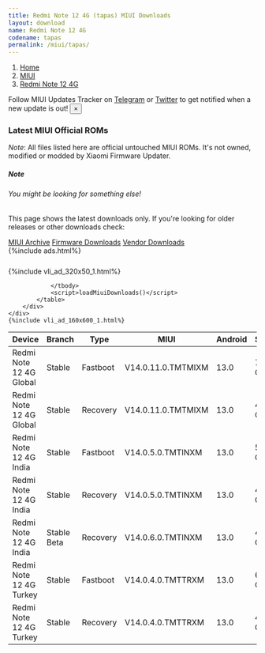 ```yaml
---
title: Redmi Note 12 4G (tapas) MIUI Downloads
layout: download
name: Redmi Note 12 4G
codename: tapas
permalink: /miui/tapas/
---
```

<nav aria-label="breadcrumb">
    <ol class="breadcrumb">
        <li class="breadcrumb-item"><a href="/">Home</a></li>
        <li class="breadcrumb-item"><a href="/miui/">MIUI</a></li>
        <li class="breadcrumb-item active" aria-current="page"><a href="/miui/tapas/">Redmi Note 12 4G</a></li>
    </ol>
</nav>
<div class="alert alert-primary alert-dismissible fade show" role="alert">
    Follow MIUI Updates Tracker on <a href="https://t.me/MIUIUpdatesTracker" class="alert-link">Telegram</a>
     or <a href="https://twitter.com/MiFwUpdater" class="alert-link">Twitter</a> to get notified when a new update is out!
    <button type="button" class="close" data-dismiss="alert" aria-label="Close">
        <span aria-hidden="true">&times;</span>
    </button>
</div>

### Latest MIUI Official ROMs
*Note*: All files listed here are official untouched MIUI ROMs. It's not owned, modified or modded by Xiaomi Firmware Updater.
<div class="card">
  <div class="card-body">
    <h5 class="card-title">Note</h5>
    <h6 class="card-subtitle mb-2 text-muted">You might be looking for something else!</h6>
    <p class="card-text">This page shows the latest downloads only.
     If you're looking for older releases or other downloads check:</p>
    <a href="/archive/miui/tapas/" class="card-link">MIUI Archive</a>
    <a href="/firmware/tapas/" class="card-link">Firmware Downloads</a>
    <a href="/vendor/tapas/" class="card-link">Vendor Downloads</a>
  </div>
</div>
{%include ads.html%}
<div class="row justify-content-center">
    <div class="col-10">
        <div class="table-responsive-md" style="margin-top: 25px;">
            {%include vli_ad_320x50_1.html%}
            <table id="miui" class="display dt-responsive nowrap compact table table-striped table-hover table-sm">
                <thead class="thead-dark">
                    <tr>
                        <th data-ref="device">Device</th>
                        <th data-ref="branch">Branch</th>
                        <th data-ref="type">Type</th>
                        <th data-ref="miui">MIUI</th>
                        <th data-ref="android">Android</th>
                        <th data-ref="size">Size</th>
                        <th data-ref="size">Date</th>
                        <th data-ref="link">Link</th>
                    </tr>
                </thead>
                <tbody>
                <tr><td>Redmi Note 12 4G Global</td><td>Stable</td><td>Fastboot</td><td>V14.0.11.0.TMTMIXM</td><td>13.0</td><td>7.1 GB</td><td>2023-06-26</td><td><a href="/miui/tapas/stable/V14.0.11.0.TMTMIXM/">Download</a></td></tr>
<tr><td>Redmi Note 12 4G Global</td><td>Stable</td><td>Recovery</td><td>V14.0.11.0.TMTMIXM</td><td>13.0</td><td>4.2 GB</td><td>2023-06-30</td><td><a href="/miui/tapas/stable/V14.0.11.0.TMTMIXM/">Download</a></td></tr>
<tr><td>Redmi Note 12 4G India</td><td>Stable</td><td>Fastboot</td><td>V14.0.5.0.TMTINXM</td><td>13.0</td><td>5.4 GB</td><td>2023-05-17</td><td><a href="/miui/tapas/stable/V14.0.5.0.TMTINXM/">Download</a></td></tr>
<tr><td>Redmi Note 12 4G India</td><td>Stable</td><td>Recovery</td><td>V14.0.5.0.TMTINXM</td><td>13.0</td><td>4.1 GB</td><td>2023-05-26</td><td><a href="/miui/tapas/stable/V14.0.5.0.TMTINXM/">Download</a></td></tr>
<tr><td>Redmi Note 12 4G India</td><td>Stable Beta</td><td>Recovery</td><td>V14.0.6.0.TMTINXM</td><td>13.0</td><td>4.1 GB</td><td>2023-07-04</td><td><a href="/miui/tapas/stable beta/V14.0.6.0.TMTINXM/">Download</a></td></tr>
<tr><td>Redmi Note 12 4G Turkey</td><td>Stable</td><td>Fastboot</td><td>V14.0.4.0.TMTTRXM</td><td>13.0</td><td>6.0 GB</td><td>2023-06-19</td><td><a href="/miui/tapas/stable/V14.0.4.0.TMTTRXM/">Download</a></td></tr>
<tr><td>Redmi Note 12 4G Turkey</td><td>Stable</td><td>Recovery</td><td>V14.0.4.0.TMTTRXM</td><td>13.0</td><td>4.1 GB</td><td>2023-06-28</td><td><a href="/miui/tapas/stable/V14.0.4.0.TMTTRXM/">Download</a></td></tr>

                </tbody>
                <script>loadMiuiDownloads()</script>
            </table>
        </div>
    </div>
    {%include vli_ad_160x600_1.html%}
</div>
